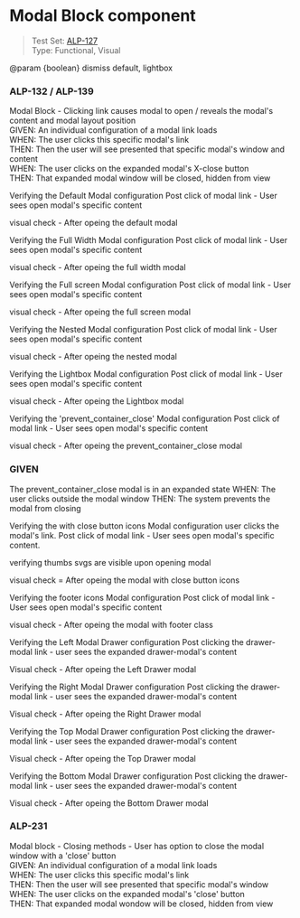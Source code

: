 # Modal Block component
> Test Set: [ALP-127](https://everfi.atlassian.net/browse/ALP-127)    
Type: Functional, Visual  

<!-- include: cypress/integration/blacksmith/modalBlock.js -->

@param {boolean} dismiss default, lightbox

### ALP-132 / ALP-139

Modal Block - Clicking link causes modal to open / reveals the modal\'s
              content and modal layout position\
GIVEN: An individual configuration of a modal link loads\
WHEN: The user clicks this specific modal's link\
THEN: Then the user will see presented that specific modal's window and content\
WHEN: The user clicks on the expanded modal's X-close button \
THEN: That expanded modal window will be closed, hidden from view

Verifying the Default Modal configuration
Post click of modal link - User sees open modal's specific content

visual check - After opeing the default modal

Verifying the Full Width Modal configuration
Post click of modal link - User sees open modal's specific content

visual check -  After opeing the full width modal

Verifying the Full screen Modal configuration
Post click of modal link - User sees open modal's specific content

visual check -  After opeing the full screen modal

Verifying the Nested Modal configuration
Post click of modal link - User sees open modal's specific content

visual check -  After opeing the nested modal

Verifying the Lightbox Modal configuration
Post click of modal link - User sees open modal's specific content

visual check - After opeing the Lightbox modal

Verifying the 'prevent_container_close' Modal configuration
Post click of modal link - User sees open modal's specific content

visual check -  After opeing the prevent_container_close modal

### GIVEN

The prevent_container_close modal is in an expanded state
WHEN: The user clicks outside the modal window
THEN: The system prevents the modal from closing

Verifying the with close button icons Modal configuration
user clicks the modal's link. Post click of modal link - User sees
open modal's specific content.

verifying thumbs svgs are visible upon opening modal

visual check =  After opeing the modal with close button icons

Verifying the footer icons Modal configuration
Post click of modal link - User sees open modal's specific content

visual check -  After opeing the modal with footer class

Verifying the Left Modal Drawer configuration
Post clicking the drawer-modal link - user sees the expanded
drawer-modal's content

Visual check -  After opeing the Left Drawer modal

Verifying the Right Modal Drawer configuration
Post clicking the drawer-modal link - user sees the expanded drawer-modal's content

Visual check -  After opeing the Right Drawer modal

Verifying the Top Modal Drawer configuration
Post clicking the drawer-modal link - user sees the expanded drawer-modal's content

Visual check -  After opeing the Top Drawer modal

Verifying the Bottom Modal Drawer configuration
Post clicking the drawer-modal link - user sees the expanded drawer-modal's content

Visual check -  After opeing the Bottom Drawer modal

### ALP-231

Modal block - Closing methods - User has option to close the modal
              window with a \'close\' button\
GIVEN: An individual configuration of a modal link loads\
WHEN: The user clicks this specific modal's link\
THEN: Then the user will see presented that specific modal's window\
WHEN: The user clicks on the expanded modal's 'close' button \
THEN: That expanded modal wondow will be closed, hidden from view

<!-- /include: cypress/integration/blacksmith/modalBlock.js -->